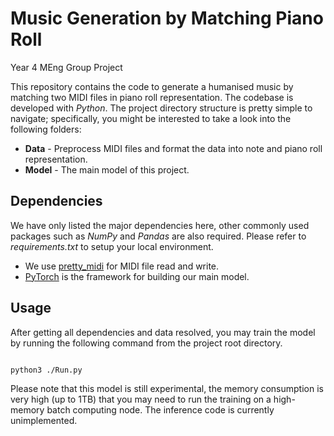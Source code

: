 # Music Generation by Matching Piano Roll

Year 4 MEng Group Project

This repository contains the code to generate a humanised music by matching two MIDI files in piano roll representation. The codebase is developed with *Python*. The project directory structure is pretty simple to navigate; specifically, you might be interested to take a look into the following folders:

- **Data** - Preprocess MIDI files and format the data into note and piano roll representation.
- **Model** - The main model of this project.

## Dependencies

We have only listed the major dependencies here, other commonly used packages such as *NumPy* and *Pandas* are also required. Please refer to *requirements.txt* to setup your local environment.

- We use [pretty_midi](https://github.com/craffel/pretty-midi) for MIDI file read and write.
- [PyTorch](https://github.com/pytorch/pytorch) is the framework for building our main model.

## Usage

After getting all dependencies and data resolved, you may train the model by running the following command from the project root directory.

```sh

python3 ./Run.py

```

Please note that this model is still experimental, the memory consumption is very high (up to 1TB) that you may need to run the training on a high-memory batch computing node. The inference code is currently unimplemented.